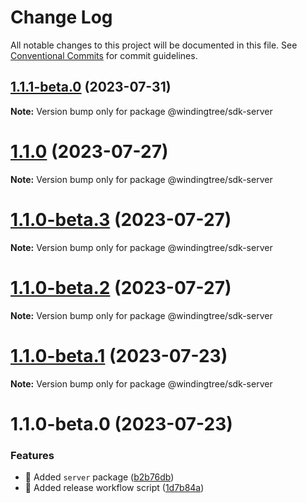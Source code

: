 # Change Log

All notable changes to this project will be documented in this file.
See [Conventional Commits](https://conventionalcommits.org) for commit guidelines.

## [1.1.1-beta.0](https://github.com/windingtree/sdk/compare/@windingtree/sdk-server@1.1.0...@windingtree/sdk-server@1.1.1-beta.0) (2023-07-31)

**Note:** Version bump only for package @windingtree/sdk-server





# [1.1.0](https://github.com/windingtree/sdk/compare/@windingtree/sdk-server@1.1.0-beta.3...@windingtree/sdk-server@1.1.0) (2023-07-27)

**Note:** Version bump only for package @windingtree/sdk-server





# [1.1.0-beta.3](https://github.com/windingtree/sdk/compare/@windingtree/sdk-server@1.1.0-beta.2...@windingtree/sdk-server@1.1.0-beta.3) (2023-07-27)

**Note:** Version bump only for package @windingtree/sdk-server





# [1.1.0-beta.2](https://github.com/windingtree/sdk/compare/@windingtree/sdk-server@1.1.0-beta.1...@windingtree/sdk-server@1.1.0-beta.2) (2023-07-27)

**Note:** Version bump only for package @windingtree/sdk-server





# [1.1.0-beta.1](https://github.com/windingtree/sdk/compare/@windingtree/sdk-server@1.1.0-beta.0...@windingtree/sdk-server@1.1.0-beta.1) (2023-07-23)

**Note:** Version bump only for package @windingtree/sdk-server

# 1.1.0-beta.0 (2023-07-23)

### Features

- 🎸 Added `server` package ([b2b76db](https://github.com/windingtree/sdk/commit/b2b76db8a8c8c9f228da5d61efa1466d43293b80))
- 🎸 Added release workflow script ([1d7b84a](https://github.com/windingtree/sdk/commit/1d7b84a3623848c449522c0bb2af2c5f114c8a0a))

